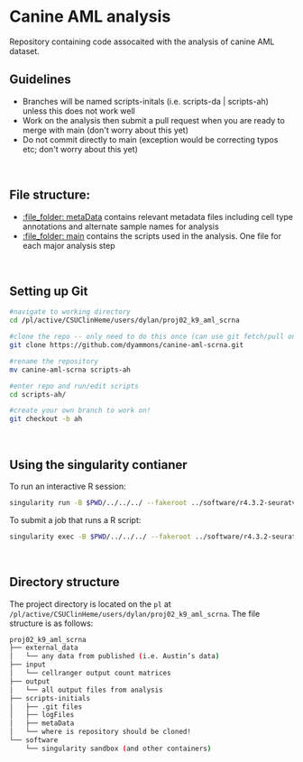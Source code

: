 # Canine AML analysis
Repository containing code assocaited with the analysis of canine AML dataset.

## Guidelines
- Branches will be named scripts-initals (i.e. scripts-da | scripts-ah) unless this does not work well
- Work on the analysis then submit a pull request when you are ready to merge with main (don't worry about this yet)
- Do not commit directly to main (exception would be correcting typos etc; don't worry about this yet)

<br>

## File structure:
- [:file\_folder: metaData](/metaData) contains relevant metadata files including cell type annotations and alternate sample names for analysis
- [:file\_folder: main](/) contains the scripts used in the analysis. One file for each major analysis step

<br>

## Setting up Git

```sh
#navigate to working directory
cd /pl/active/CSUClinHeme/users/dylan/proj02_k9_aml_scrna

#clone the repo -- only need to do this once (can use git fetch/pull once cloned)
git clone https://github.com/dyammons/canine-aml-scrna.git

#rename the repository
mv canine-aml-scrna scripts-ah

#enter repo and run/edit scripts
cd scripts-ah/

#create your own branch to work on!
git checkout -b ah
```

<br>

## Using the singularity contianer
To run an interactive R session:
```sh
singularity run -B $PWD/../../../ --fakeroot ../software/r4.3.2-seuratv5_v2
```

To submit a job that runs a R script:
```sh
singularity exec -B $PWD/../../../ --fakeroot ../software/r4.3.2-seuratv5_v2 Rscript script.R #change script.R to name of script to run
```

<br>

## Directory structure
The project directory is located on the `pl` at `/pl/active/CSUClinHeme/users/dylan/proj02_k9_aml_scrna`.
The file structure is as follows:

```sh
proj02_k9_aml_scrna
├── external_data
│   └── any data from published (i.e. Austin’s data)
├── input
│   └── cellranger output count matrices
├── output
│   └── all output files from analysis
├── scripts-initials
│   ├── .git files
│   ├── logFiles
│   ├── metaData
│   └── where is repository should be cloned!
└── software
    └── singularity sandbox (and other containers)
```


